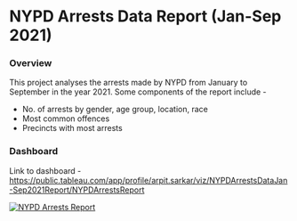 # NYPD Arrests Data Report (Jan-Sep 2021)

<h3>Overview</h3>

This project analyses the arrests made by NYPD from January to September in the year 2021. Some components of the report include -
- No. of arrests by gender, age group, location, race
- Most common offences
- Precincts with most arrests

<h3>Dashboard</h3> 

Link to dashboard - https://public.tableau.com/app/profile/arpit.sarkar/viz/NYPDArrestsDataJan-Sep2021Report/NYPDArrestsReport

[![NYPD Arrests Report](https://user-images.githubusercontent.com/100153057/156197237-0115cfb2-944d-4d66-a34f-bf8eabba3f2a.png)](https://public.tableau.com/app/profile/arpit.sarkar/viz/NYPDArrestsDataJan-Sep2021Report/NYPDArrestsReport)


